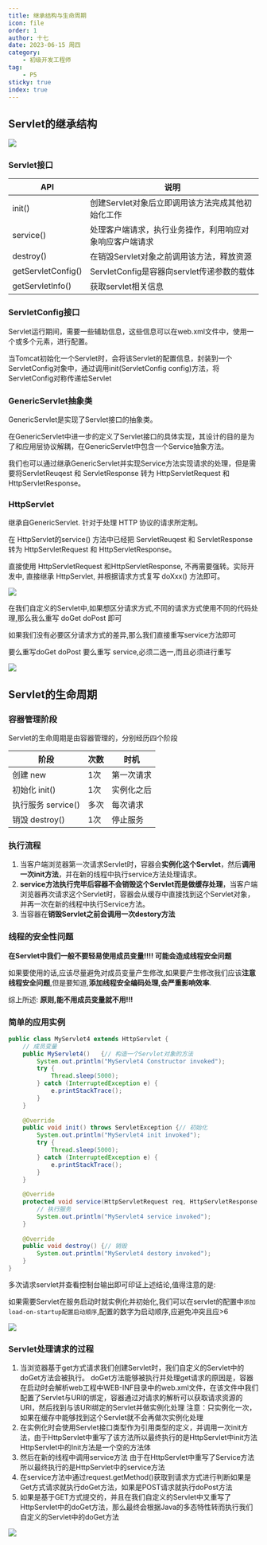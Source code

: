 ```yaml
---
title: 继承结构与生命周期
icon: file
order: 1
author: 十七
date: 2023-06-15 周四
category:
	- 初级开发工程师
tag:
	- P5
sticky: true
index: true
---
```



## Servlet的继承结构

![](./image/image_h7STZmy4zZ.png)

### Servlet接口

| API            | 说明                          |
| ------------------ | ------------------------------- |
| init()             | 创建Servlet对象后立即调用该方法完成其他初始化工作    |
| service()          | 处理客户端请求，执行业务操作，利用响应对象响应客户端请求    |
| destroy()          | 在销毁Servlet对象之前调用该方法，释放资源        |
| getServletConfig() | ServletConfig是容器向servlet传递参数的载体 |
| getServletInfo()   | 获取servlet相关信息                   |

### ServletConfig接口

Servlet运行期间，需要一些辅助信息，这些信息可以在web.xml文件中，使用一个或多个元素，进行配置。

当Tomcat初始化一个Servlet时，会将该Servlet的配置信息，封装到一个ServletConfig对象中，通过调用init(ServletConfig config)方法，将ServletConfig对称传递给Servlet

### GenericServlet抽象类

GenericServlet是实现了Servlet接口的抽象类。

在GenericServlet中进一步的定义了Servlet接口的具体实现，其设计的目的是为了和应用层协议解耦，在GenericServlet中包含一个Service抽象方法。

我们也可以通过继承GenericServlet并实现Service方法实现请求的处理，但是需要将ServletReuqest 和 ServletResponse 转为 HttpServletRequest 和 HttpServletResponse。

### HttpServlet

继承自GenericServlet. 针对于处理 HTTP 协议的请求所定制。

在 HttpServlet的service() 方法中已经把 ServletReuqest 和 ServletResponse 转为 HttpServletRequest 和 HttpServletResponse。&#x20;

直接使用 HttpServletRequest 和HttpServletResponse, 不再需要强转。实际开发中, 直接继承 HttpServlet, 并根据请求方式复写 doXxx() 方法即可。

![](./image/image_yWl_T7KKcD.png)

在我们自定义的Servlet中,如果想区分请求方式,不同的请求方式使用不同的代码处理,那么我么重写 doGet  doPost 即可

如果我们没有必要区分请求方式的差异,那么我们直接重写service方法即可

要么重写doGet  doPost 要么重写 service,必须二选一,而且必须进行重写

![](./image/image__BcGq3foMP.png)

## Servlet的生命周期

### 容器管理阶段

Servlet的生命周期是由容器管理的，分别经历四个阶段

| 阶段             | 次数 | 时机    |
| -------------- | -- | ----- |
| 创建 new         | 1次 | 第一次请求 |
| 初始化 init()     | 1次 | 实例化之后 |
| 执行服务 service() | 多次 | 每次请求  |
| 销毁 destroy()   | 1次 | 停止服务  |

### 执行流程

1.  当客户端浏览器第一次请求Servlet时，容器会**实例化这个Servlet**，然后**调用一次init方法**，并在新的线程中执行service方法处理请求。
2.  **service方法执行完毕后容器不会销毁这个Servlet而是做缓存处理**，当客户端浏览器再次请求这个Servlet时，容器会从缓存中直接找到这个Servlet对象，并再一次在新的线程中执行Service方法。
3.  当容器在**销毁Servlet之前会调用一次destory方法**

### 线程的安全性问题

**在Servlet中我们一般不要轻易使用成员变量!!!! 可能会造成线程安全问题**

如果要使用的话,应该尽量避免对成员变量产生修改,如果要产生修改我们应该**注意线程安全问题**,但是要知道,**添加线程安全编码处理,会严重影响效率**.

综上所述:  **原则,能不用成员变量就不用!!!**

### 简单的应用实例

```java
public class MyServlet4 extends HttpServlet {
    // 成员变量
    public MyServlet4()   {// 构造一个Servlet对象的方法
        System.out.println("MyServlet4 Constructor invoked");
        try {
            Thread.sleep(5000);
        } catch (InterruptedException e) {
            e.printStackTrace();
        }
    }
    
    @Override
    public void init() throws ServletException {// 初始化
        System.out.println("MyServlet4 init invoked");
        try {
            Thread.sleep(5000);
        } catch (InterruptedException e) {
            e.printStackTrace();
        }
    }
    
    @Override
    protected void service(HttpServletRequest req, HttpServletResponse resp) throws ServletException, IOException {
        // 执行服务
        System.out.println("MyServlet4 service invoked");
    }
    
    @Override
    public void destroy() {// 销毁
        System.out.println("MyServlet4 destory invoked");
    }
}
```

多次请求servlet并查看控制台输出即可印证上述结论,值得注意的是:

如果需要Servlet在服务启动时就实例化并初始化,我们可以在servlet的配置中`添加load-on-startup配置启动顺序`,配置的数字为启动顺序,应避免冲突且应>6

![](./image/image_KPUZ9dz9rh.png)

### Servlet处理请求的过程

1.  当浏览器基于get方式请求我们创建Servlet时，我们自定义的Servlet中的doGet方法会被执行。
    doGet方法能够被执行并处理get请求的原因是，容器在启动时会解析web工程中WEB-INF目录中的web.xml文件，在该文件中我们配置了Servlet与URI的绑定，容器通过对请求的解析可以获取请求资源的URI，然后找到与该URI绑定的Servlet并做实例化处理
    注意：只实例化一次，如果在缓存中能够找到这个Servlet就不会再做次实例化处理
2.  在实例化时会使用Servlet接口类型作为引用类型的定义，并调用一次init方法，由于HttpServlet中重写了该方法所以最终执行的是HttpServlet中init方法
    HttpServlet中的Init方法是一个空的方法体
3.  然后在新的线程中调用service方法
    由于在HttpServlet中重写了Service方法所以最终执行的是HttpServlet中的service方法
4.  在service方法中通过request.getMethod()获取到请求方式进行判断如果是Get方式请求就执行doGet方法，如果是POST请求就执行doPost方法
5.  如果是基于GET方式提交的，并且在我们自定义的Servlet中又重写了HttpServlet中的doGet方法，那么最终会根据Java的多态特性转而执行我们自定义的Servlet中的doGet方法

![](./image/image_ALmJ1E6OcQ.png)
